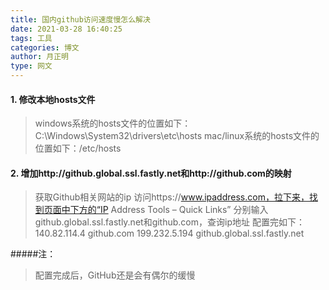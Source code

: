 ```yaml
---
title: 国内github访问速度慢怎么解决
date: 2021-03-28 16:40:25
tags: 工具
categories: 博文
author: 月正明
type: 网文
---
```

#### 1. 修改本地hosts文件
>windows系统的hosts文件的位置如下：C:\Windows\System32\drivers\etc\hosts
mac/linux系统的hosts文件的位置如下：/etc/hosts

#### 2. 增加http://github.global.ssl.fastly.net和http://github.com的映射
>获取Github相关网站的ip
访问https://www.ipaddress.com，拉下来，找到页面中下方的“IP Address Tools – Quick Links”
分别输入github.global.ssl.fastly.net和github.com，查询ip地址
配置完如下：
140.82.114.4	github.com
199.232.5.194	github.global.ssl.fastly.net

#####注：
>配置完成后，GitHub还是会有偶尔的缓慢